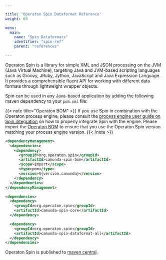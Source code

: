 ```yaml
---

title: 'Operaton Spin Dataformat Reference'
weight: 60

menu:
  main:
    name: "Spin Dataformats"
    identifier: "spin-ref"
    parent: "references"

---
```


Operaton Spin is a library for simple XML and JSON processing on the JVM (Java
Virtual Machine), targeting Java and JVM-based scripting languages such as
Groovy, JRuby, Jython, JavaScript and Java Expression Language. It provides a
comprehensible fluent API for working with different data formats through
lightweight wrapper objects.

Spin can be used in any Java-based application by adding the following maven
dependency to your `pom.xml` file:

{{< note title="Operaton BOM" >}}
  If you use Spin in combination with the Operaton process engine,
  please consult the [process engine user guide on Spin integration](/user-guide/data-formats/configuring-spin-integration/)
  on how to properly integrate Spin with the engine.
  Please import the <a class="alert-link" href="/get-started/apache-maven/">
  Operaton BOM</a> to ensure that you use the Operaton Spin version matching your process engine
  version.
{{< /note >}}

```xml
<dependencyManagement>
  <dependencies>
    <dependency>
      <groupId>org.operaton.spin</groupId>
      <artifactId>camunda-spin-bom</artifactId>
      <scope>import</scope>
      <type>pom</type>
      <version>${version.camunda}</version>
    </dependency>
  </dependencies>
</dependencyManagement>
```

```xml
<dependencies>
  <dependency>
    <groupId>org.operaton.spin</groupId>
    <artifactId>camunda-spin-core</artifactId>
  </dependency>

  <dependency>
    <groupId>org.operaton.spin</groupId>
    <artifactId>camunda-spin-dataformat-all</artifactId>
  </dependency>
</dependencies>
```

Operaton Spin is published to [maven central](http://search.maven.org/#search%7Cga%7C1%7Ccamunda-spin).
